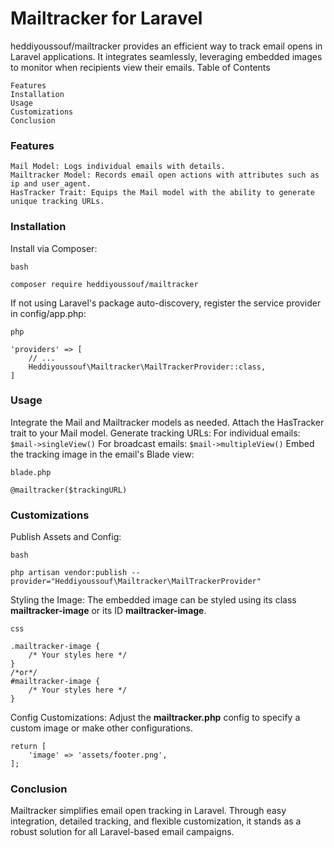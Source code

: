 # Mailtracker for Laravel

heddiyoussouf/mailtracker provides an efficient way to track email opens in Laravel applications. It integrates seamlessly, leveraging embedded images to monitor when recipients view their emails.
Table of Contents

    Features
    Installation
    Usage
    Customizations
    Conclusion

<a name="features"></a>
### Features

    Mail Model: Logs individual emails with details.
    Mailtracker Model: Records email open actions with attributes such as ip and user_agent.
    HasTracker Trait: Equips the Mail model with the ability to generate unique tracking URLs.

<a name="installation"></a>
### Installation

Install via Composer:

    bash

    composer require heddiyoussouf/mailtracker

If not using Laravel's package auto-discovery, register the service provider in config/app.php:

    php

    'providers' => [
        // ...
        Heddiyoussouf\Mailtracker\MailTrackerProvider::class,
    ]

<a name="usage"></a>
### Usage

Integrate the Mail and Mailtracker models as needed.
Attach the HasTracker trait to your Mail model.
Generate tracking URLs:
    For individual emails: `$mail->singleView()`
    For broadcast emails: `$mail->multipleView()`
Embed the tracking image in the email's Blade view:

    blade.php

    @mailtracker($trackingURL)

<a name="customizations"></a>
### Customizations

Publish Assets and Config:

    bash

    php artisan vendor:publish --provider="Heddiyoussouf\Mailtracker\MailTrackerProvider"

Styling the Image: The embedded image can be styled using its class **mailtracker-image** or its ID **mailtracker-image**.


    css
    
    .mailtracker-image {
        /* Your styles here */
    }
    /*or*/
    #mailtracker-image {
        /* Your styles here */
    }

Config Customizations: Adjust the **mailtracker.php** config to specify a custom image or make other configurations.
    
    return [
        'image' => 'assets/footer.png',
    ];

<a name="conclusion"></a>
### Conclusion

Mailtracker simplifies email open tracking in Laravel. Through easy integration, detailed tracking, and flexible customization, it stands as a robust solution for all Laravel-based email campaigns.
